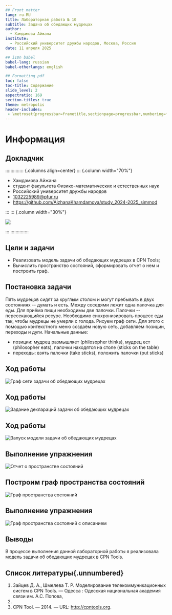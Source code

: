 ```yaml
---
## Front matter
lang: ru-RU
title: Лабораторная работа № 10
subtitle: Задача об обедающих мудрецах
author:
  - Хамдамова Айжана
institute:
  - Российский университет дружбы народов, Москва, Россия
date: 11 апреля 2025

## i18n babel
babel-lang: russian
babel-otherlangs: english

## Formatting pdf
toc: false
toc-title: Содержание
slide_level: 2
aspectratio: 169
section-titles: true
theme: metropolis
header-includes:
 - \metroset{progressbar=frametitle,sectionpage=progressbar,numbering=fraction}
---
```


# Информация

## Докладчик

:::::::::::::: {.columns align=center}
::: {.column width="70%"}

  * Хамдамова Айжана 
  * студент факультета Физико-математических и естественных наук
  * Российский университет дружбы народов
  * [1032225989@pfur.ru](mailto:1032225989@pfur.ru)
  * <https://github.com/AizhanaKhamdamova/study_2024-2025_simmod>

:::
::: {.column width="30%"}

![](./image/my_photo.jpg)

:::
::::::::::::::

## Цели и задачи

- Реализовать модель задачи об обедающих мудрецах  в CPN Tools;
- Вычислить пространство состояний, сформировать отчет о нем и построить граф.

## **Постановка задачи**

Пять мудрецов сидят за круглым столом и могут пребывать в двух состояниях --
думать и есть. Между соседями лежит одна палочка для еды. Для приёма пищи
необходимы две палочки. Палочки -- пересекающийся ресурс. Необходимо синхронизировать процесс еды так, чтобы мудрецы не умерли с голода. 
Рисуем граф сети. Для этого с помощью контекстного меню создаём новую сеть,
добавляем позиции, переходы и дуги.
Начальные данные:
- позиции: мудрец размышляет (philosopher thinks), мудрец ест (philosopher eats),
палочки находятся на столе (sticks on the table)
- переходы: взять палочки (take sticks), положить палочки (put sticks)

## Ход работы 

![Граф сети задачи об обедающих мудрецах](image/1.png)

## Ход работы 

![Задание деклараций задачи об обедающих мудрецах](image/2_1.png)

## Ход работы 

![Запуск модели задачи об обедающих мудрецах](image/3.png)

## Выполнение упражнения 

![Отчет о пространстве состояний](image/4.png)

## Построим граф пространства состояний

![Граф пространства состояний](image/5.png)

## Выполнение упражнения

![Граф пространства состояний с описанием](image/6.png)

## Выводы

В процессе выполнения данной лабораторной работы я реализовала модель задачи об обедающих мудрецах в CPN Tools.


## Список литературы{.unnumbered}

1. Зайцев Д. А., Шмелева Т. Р. Моделирование телекоммуникационных систем
в CPN Tools. — Одесса : Одесская национальная академия связи им. А.С. Попова,
2008.
2. CPN Tool. — 2014. — URL: http://cpntools.org.

